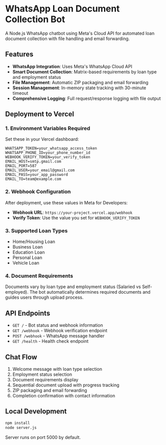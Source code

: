 # WhatsApp Loan Document Collection Bot

A Node.js WhatsApp chatbot using Meta's Cloud API for automated loan document collection with file handling and email forwarding.

## Features

- **WhatsApp Integration**: Uses Meta's WhatsApp Cloud API
- **Smart Document Collection**: Matrix-based requirements by loan type and employment status
- **File Management**: Automatic ZIP packaging and email forwarding
- **Session Management**: In-memory state tracking with 30-minute timeout
- **Comprehensive Logging**: Full request/response logging with file output

## Deployment to Vercel

### 1. Environment Variables Required

Set these in your Vercel dashboard:

```
WHATSAPP_TOKEN=your_whatsapp_access_token
WHATSAPP_PHONE_ID=your_phone_number_id
WEBHOOK_VERIFY_TOKEN=your_verify_token
EMAIL_HOST=smtp.gmail.com
EMAIL_PORT=587
EMAIL_USER=your_email@gmail.com
EMAIL_PASS=your_app_password
EMAIL_TO=team@example.com
```

### 2. Webhook Configuration

After deployment, use these values in Meta for Developers:

- **Webhook URL**: `https://your-project.vercel.app/webhook`
- **Verify Token**: Use the value you set for `WEBHOOK_VERIFY_TOKEN`

### 3. Supported Loan Types

- Home/Housing Loan
- Business Loan
- Education Loan
- Personal Loan
- Vehicle Loan

### 4. Document Requirements

Documents vary by loan type and employment status (Salaried vs Self-employed). The bot automatically determines required documents and guides users through upload process.

## API Endpoints

- `GET /` - Bot status and webhook information
- `GET /webhook` - Webhook verification endpoint
- `POST /webhook` - WhatsApp message handler
- `GET /health` - Health check endpoint

## Chat Flow

1. Welcome message with loan type selection
2. Employment status selection
3. Document requirements display
4. Sequential document upload with progress tracking
5. ZIP packaging and email forwarding
6. Completion confirmation with contact information

## Local Development

```bash
npm install
node server.js
```

Server runs on port 5000 by default.